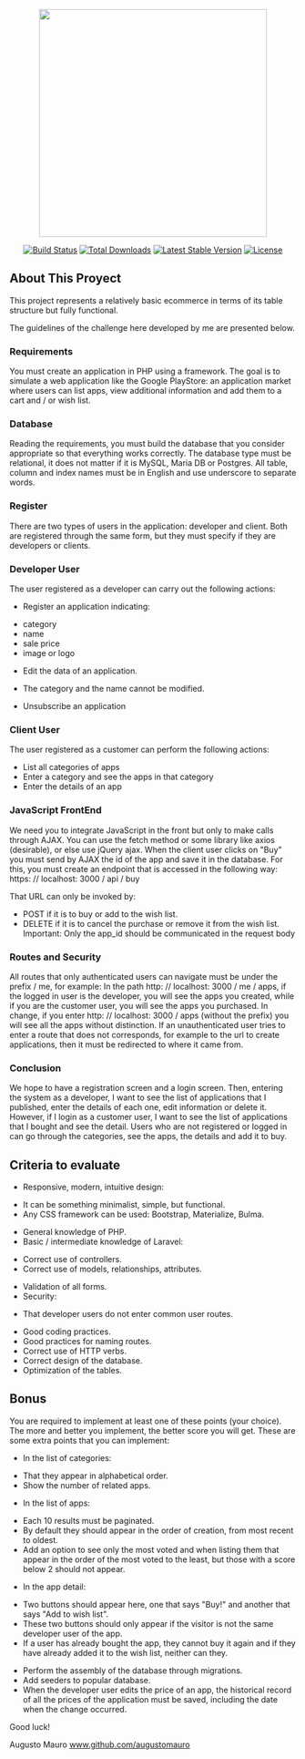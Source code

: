 <p align="center"><img src="https://res.cloudinary.com/dtfbvvkyp/image/upload/v1566331377/laravel-logolockup-cmyk-red.svg" width="400"></p>

<p align="center">
<a href="https://travis-ci.org/laravel/framework"><img src="https://travis-ci.org/laravel/framework.svg" alt="Build Status"></a>
<a href="https://packagist.org/packages/laravel/framework"><img src="https://poser.pugx.org/laravel/framework/d/total.svg" alt="Total Downloads"></a>
<a href="https://packagist.org/packages/laravel/framework"><img src="https://poser.pugx.org/laravel/framework/v/stable.svg" alt="Latest Stable Version"></a>
<a href="https://packagist.org/packages/laravel/framework"><img src="https://poser.pugx.org/laravel/framework/license.svg" alt="License"></a>
</p>

## About This Proyect

This project represents a relatively basic ecommerce in terms of its table structure but fully functional.

The guidelines of the challenge here developed by me are presented below.

### Requirements

You must create an application in PHP using a framework. The goal is to simulate a web application like the Google PlayStore: an application market where users can list apps, view additional information and add them to a cart and / or wish list.

### Database

Reading the requirements, you must build the database that you consider appropriate so that everything works correctly. The database type must be relational, it does not matter if it is MySQL, Maria DB or Postgres. All table, column and index names must be in English and use underscore to separate words.

### Register

There are two types of users in the application: developer and client. Both are registered through the same form, but they must specify if they are developers or clients.

### Developer User

The user registered as a developer can carry out the following actions: 

+ Register an application indicating:
- category
- name
- sale price
- image or logo

+ Edit the data of an application.
- The category and the name cannot be modified.

+ Unsubscribe an application

### Client User

The user registered as a customer can perform the following actions:
+ List all categories of apps
+ Enter a category and see the apps in that category
+ Enter the details of an app

### JavaScript FrontEnd

We need you to integrate JavaScript in the front but only to make calls through
AJAX. You can use the fetch method or some library like axios (desirable), or else
use jQuery ajax. When the client user clicks on "Buy" you must send by
AJAX the id of the app and save it in the database.
For this, you must create an endpoint that is accessed in the following way:
https: // localhost: 3000 / api / buy

That URL can only be invoked by:
+ POST if it is to buy or add to the wish list.
+ DELETE if it is to cancel the purchase or remove it from the wish list.
Important: Only the app_id should be communicated in the request body

### Routes and Security

All routes that only authenticated users can navigate must be under the
prefix / me, for example:
In the path http: // localhost: 3000 / me / apps, if the logged in user is the developer, you will see
the apps you created, while if you are the customer user, you will see the apps you purchased. In
change, if you enter http: // localhost: 3000 / apps (without the prefix) you will see all the apps without
distinction. If an unauthenticated user tries to enter a route that does not
corresponds, for example to the url to create applications, then it must be redirected to where it came from.

### Conclusion

We hope to have a registration screen and a login screen. Then, entering the system as a developer, I want to see the list of applications that I published, enter the details of each one, edit information or delete it. However, if I login as a customer user, I want to see the list of applications that I bought and see the detail. Users who are not registered or logged in can go through the categories, see the apps, the details and add it to buy.

## Criteria to evaluate

+ Responsive, modern, intuitive design: 
- It can be something minimalist, simple, but functional. 
- Any CSS framework can be used: Bootstrap, Materialize, Bulma.

+ General knowledge of PHP.
+ Basic / intermediate knowledge of Laravel: 
- Correct use of controllers. 
- Correct use of models, relationships, attributes.

+ Validation of all forms.
+ Security: 
- That developer users do not enter common user routes.

+ Good coding practices.
+ Good practices for naming routes.
+ Correct use of HTTP verbs.
+ Correct design of the database.
+ Optimization of the tables.

## Bonus

You are required to implement at least one of these points (your choice). The more and better you implement, the better score you will get. These are some extra points that you can implement:

+ In the list of categories: 
- That they appear in alphabetical order. 
- Show the number of related apps. 

+ In the list of apps: 
- Each 10 results must be paginated. 
- By default they should appear in the order of creation, from most recent to oldest. 
- Add an option to see only the most voted and when listing them that appear in the order of the most voted to the least, but those with a score below 2 should not appear. 

+ In the app detail: 
- Two buttons should appear here, one that says "Buy!" and another that says "Add to wish list". 
- These two buttons should only appear if the visitor is not the same developer user of the app. 
- If a user has already bought the app, they cannot buy it again and if they have already added it to the wish list, neither can they.

+ Perform the assembly of the database through migrations. 
+ Add seeders to popular database. 
+ When the developer user edits the price of an app, the historical record of all the prices of the application must be saved, including the date when the change occurred. 

Good luck!

Augusto Mauro
www.github.com/augustomauro

